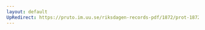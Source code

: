 ```yaml
---
layout: default
UpRedirect: https://pruto.im.uu.se/riksdagen-records-pdf/1872/prot-1872--ak--503/prot-1872--ak--503_007.pdf
---
```

